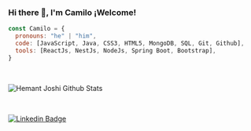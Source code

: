 ### Hi there 👋, I'm Camilo ¡Welcome!


```javascript
const Camilo = {
  pronouns: "he" | "him",
  code: [JavaScript, Java, CSS3, HTML5, MongoDB, SQL, Git, Github],
  tools: [ReactJs, NestJs, NodeJs, Spring Boot, Bootstrap],
}
```

<br />


![Hemant Joshi Github Stats](https://github-readme-stats.vercel.app/api?username=Strugtter&show_icons=true&title_color=fff&icon_color=79ff97&text_color=151515&bg_color=9f9f9f)

<br />

 [![Linkedin Badge](https://img.shields.io/badge/-CamiloBotina-blue?style=flat-square&logo=Linkedin&logoColor=white&link=https://www.linkedin.com/in/camiloandresbotinatrujillo/)](https://www.linkedin.com/in/camiloandresbotinatrujillo/)

<!--
**Strugtter/Strugtter** is a ✨ _special_ ✨ repository because its `README.md` (this file) appears on your GitHub profile.

Here are some ideas to get you started:

- 🔭 I’m currently working on ...
- 🌱 I’m currently learning ...
- 👯 I’m looking to collaborate on ...
- 🤔 I’m looking for help with ...
- 💬 Ask me about ...
- 📫 How to reach me: ...
- 😄 Pronouns: ...
- ⚡ Fun fact: ...
-->
